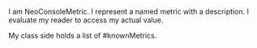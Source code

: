 I am NeoConsoleMetric. I represent a named metric with a description. I evaluate my reader to access my actual value.

My class side holds a list of #knownMetrics.